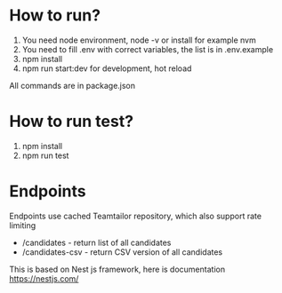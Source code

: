 # How to run?

1. You need node environment, node -v or install for example nvm
2. You need to fill .env with correct variables, the list is in .env.example
3. npm install
4. npm run start:dev for development, hot reload

All commands are in package.json

# How to run test?

1. npm install
2. npm run test

# Endpoints

Endpoints use cached Teamtailor repository, which also support rate limiting

- /candidates - return list of all candidates
- /candidates-csv - return CSV version of all candidates

This is based on Nest js framework, here is documentation
https://nestjs.com/
